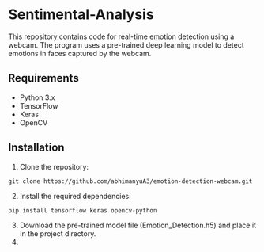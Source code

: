 # Sentimental-Analysis

This repository contains code for real-time emotion detection using a webcam. The program uses a pre-trained deep learning model to detect emotions in faces captured by the webcam.

## Requirements
* Python 3.x
* TensorFlow
* Keras
* OpenCV

## Installation
1. Clone the repository:

``` git clone https://github.com/abhimanyuA3/emotion-detection-webcam.git ```

2. Install the required dependencies:

```pip install tensorflow keras opencv-python```

3. Download the pre-trained model file (Emotion_Detection.h5) and place it in the project directory.
4. 
